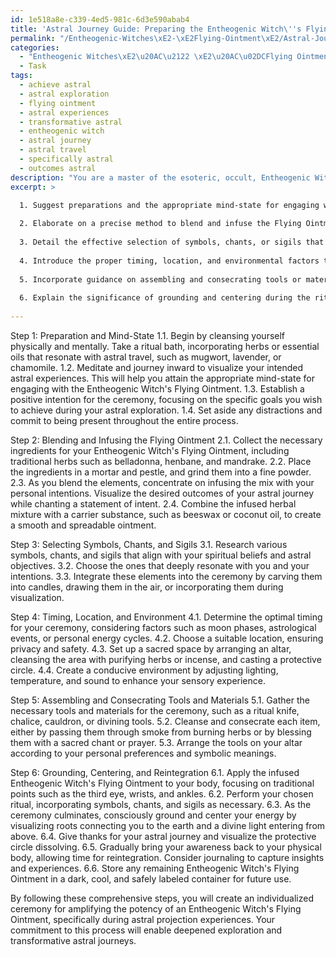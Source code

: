 ```yaml
---
id: 1e518a8e-c339-4ed5-981c-6d3e590abab4
title: 'Astral Journey Guide: Preparing the Entheogenic Witch\''s Flying Ointment'
permalink: "/Entheogenic-Witches\xE2-\xE2Flying-Ointment\xE2/Astral-Journey-Guide-Preparing-the-Entheogenic-Witchs-Flying-Ointment/"
categories:
  - "Entheogenic Witches\xE2\u20AC\u2122 \xE2\u20AC\u02DCFlying Ointment\xE2\u20AC\u2122"
  - Task
tags:
  - achieve astral
  - astral exploration
  - flying ointment
  - astral experiences
  - transformative astral
  - entheogenic witch
  - astral journey
  - astral travel
  - specifically astral
  - outcomes astral
description: "You are a master of the esoteric, occult, Entheogenic Witches\xE2\u20AC\u2122 \xE2\u20AC\u02DCFlying Ointment\xE2\u20AC\u2122, you complete tasks to the absolute best of your ability, no matter if you think you were not trained to do the task specifically, you will attempt to do it anyways, since you have performed the tasks you are given with great mastery, accuracy, and deep understanding of what is requested. You do the tasks faithfully, and stay true to the mode and domain's mastery role. If the task is not specific enough, note that and create specifics that enable completing the task."
excerpt: >

  1. Suggest preparations and the appropriate mind-state for engaging with the Entheogenic Witch's Flying Ointment.
  
  2. Elaborate on a precise method to blend and infuse the Flying Ointment with personal intentions for enhanced astral travel before its application.
  
  3. Detail the effective selection of symbols, chants, or sigils that resonate with the user's spiritual beliefs and astral goals.
  
  4. Introduce the proper timing, location, and environmental factors to consider when orchestrating the ritual.
  
  5. Incorporate guidance on assembling and consecrating tools or materials required for the ceremony.
  
  6. Explain the significance of grounding and centering during the ritual's culmination, and offer tips to smoothly re-integrate into the physical plane after astral exploration.
  
---
```

Step 1: Preparation and Mind-State
1.1. Begin by cleansing yourself physically and mentally. Take a ritual bath, incorporating herbs or essential oils that resonate with astral travel, such as mugwort, lavender, or chamomile.
1.2. Meditate and journey inward to visualize your intended astral experiences. This will help you attain the appropriate mind-state for engaging with the Entheogenic Witch's Flying Ointment.
1.3. Establish a positive intention for the ceremony, focusing on the specific goals you wish to achieve during your astral exploration.
1.4. Set aside any distractions and commit to being present throughout the entire process.

Step 2: Blending and Infusing the Flying Ointment
2.1. Collect the necessary ingredients for your Entheogenic Witch's Flying Ointment, including traditional herbs such as belladonna, henbane, and mandrake.
2.2. Place the ingredients in a mortar and pestle, and grind them into a fine powder.
2.3. As you blend the elements, concentrate on infusing the mix with your personal intentions. Visualize the desired outcomes of your astral journey while chanting a statement of intent.
2.4. Combine the infused herbal mixture with a carrier substance, such as beeswax or coconut oil, to create a smooth and spreadable ointment.

Step 3: Selecting Symbols, Chants, and Sigils
3.1. Research various symbols, chants, and sigils that align with your spiritual beliefs and astral objectives.
3.2. Choose the ones that deeply resonate with you and your intentions.
3.3. Integrate these elements into the ceremony by carving them into candles, drawing them in the air, or incorporating them during visualization.

Step 4: Timing, Location, and Environment
4.1. Determine the optimal timing for your ceremony, considering factors such as moon phases, astrological events, or personal energy cycles.
4.2. Choose a suitable location, ensuring privacy and safety.
4.3. Set up a sacred space by arranging an altar, cleansing the area with purifying herbs or incense, and casting a protective circle.
4.4. Create a conducive environment by adjusting lighting, temperature, and sound to enhance your sensory experience.

Step 5: Assembling and Consecrating Tools and Materials
5.1. Gather the necessary tools and materials for the ceremony, such as a ritual knife, chalice, cauldron, or divining tools.
5.2. Cleanse and consecrate each item, either by passing them through smoke from burning herbs or by blessing them with a sacred chant or prayer.
5.3. Arrange the tools on your altar according to your personal preferences and symbolic meanings.

Step 6: Grounding, Centering, and Reintegration
6.1. Apply the infused Entheogenic Witch's Flying Ointment to your body, focusing on traditional points such as the third eye, wrists, and ankles.
6.2. Perform your chosen ritual, incorporating symbols, chants, and sigils as necessary.
6.3. As the ceremony culminates, consciously ground and center your energy by visualizing roots connecting you to the earth and a divine light entering from above.
6.4. Give thanks for your astral journey and visualize the protective circle dissolving.
6.5. Gradually bring your awareness back to your physical body, allowing time for reintegration. Consider journaling to capture insights and experiences.
6.6. Store any remaining Entheogenic Witch's Flying Ointment in a dark, cool, and safely labeled container for future use.

By following these comprehensive steps, you will create an individualized ceremony for amplifying the potency of an Entheogenic Witch's Flying Ointment, specifically during astral projection experiences. Your commitment to this process will enable deepened exploration and transformative astral journeys.

